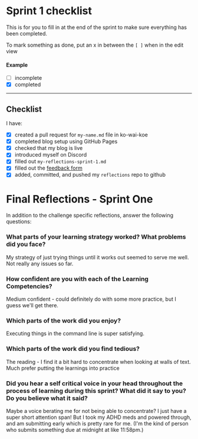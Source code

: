 # Sprint 1 checklist

This is for you to fill in at the end of the sprint to make sure everything has been completed.

To mark something as done, put an x in between the `[ ]` when in the edit view

#### Example

- [ ] incomplete
- [x] completed

---

## Checklist

I have:

- [x] created a pull request for `my-name.md` file in ko-wai-koe
- [x] completed blog setup using GitHub Pages
- [x] checked that my blog is live
- [x] introduced myself on Discord
- [x] filled out `my-reflections-sprint-1.md`
- [x] filled out the [feedback form](https://docs.google.com/forms/d/e/1FAIpQLSf-V89vyeUWJjQzDAk6bVlP2kyZAFx_3wBtiWTl3J54_QVodQ/viewform)
- [x] added, committed, and pushed my `reflections` repo to github

# Final Reflections - Sprint One

In addition to the challenge specific reflections, answer the following questions:

### What parts of your learning strategy worked? What problems did you face?

My strategy of just trying things until it works out seemed to serve me well. Not really any issues so far.

### How confident are you with each of the Learning Competencies?

Medium confident - could definitely do with some more practice, but I guess we'll get there.

### Which parts of the work did you enjoy?

Executing things in the command line is super satisfying.

### Which parts of the work did you find tedious?

The reading - I find it a bit hard to concentrate when looking at walls of text. Much prefer putting the learnings into practice

### Did you hear a self critical voice in your head throughout the process of learning during this sprint? What did it say to you? Do you believe what it said?

Maybe a voice berating me for not being able to concentrate? I just have a super short attention span! But I took my ADHD meds and powered through, and am submitting early which is pretty rare for me. (I'm the kind of person who submits something due at midnight at like 11:58pm.)
